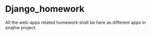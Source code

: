 # Django_homework
All the web-apps related homework shall be here as different apps in sirajhw project.
